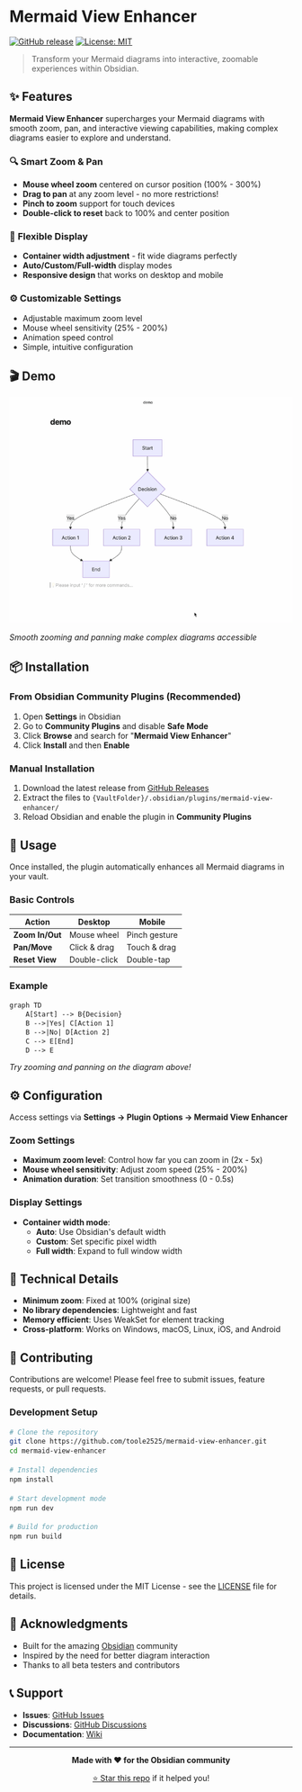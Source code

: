 # Mermaid View Enhancer

[![GitHub release](https://img.shields.io/github/release/toole2525/mermaid-view-enhancer.svg)](https://github.com/toole2525/mermaid-view-enhancer/releases)
[![License: MIT](https://img.shields.io/badge/License-MIT-yellow.svg)](https://opensource.org/licenses/MIT)

> Transform your Mermaid diagrams into interactive, zoomable experiences within Obsidian.

## ✨ Features

**Mermaid View Enhancer** supercharges your Mermaid diagrams with smooth zoom, pan, and interactive viewing capabilities, making complex diagrams easier to explore and understand.

### 🔍 **Smart Zoom & Pan**
- **Mouse wheel zoom** centered on cursor position (100% - 300%)
- **Drag to pan** at any zoom level - no more restrictions!
- **Pinch to zoom** support for touch devices
- **Double-click to reset** back to 100% and center position

### 📐 **Flexible Display**
- **Container width adjustment** - fit wide diagrams perfectly
- **Auto/Custom/Full-width** display modes
- **Responsive design** that works on desktop and mobile

### ⚙️ **Customizable Settings**
- Adjustable maximum zoom level
- Mouse wheel sensitivity (25% - 200%)
- Animation speed control
- Simple, intuitive configuration

## 🎬 Demo

![Mermaid View Enhancer Demo](assets/demo.gif)

*Smooth zooming and panning make complex diagrams accessible*

## 📦 Installation

### From Obsidian Community Plugins (Recommended)

1. Open **Settings** in Obsidian
2. Go to **Community Plugins** and disable **Safe Mode**
3. Click **Browse** and search for "**Mermaid View Enhancer**"
4. Click **Install** and then **Enable**

### Manual Installation

1. Download the latest release from [GitHub Releases](https://github.com/toole2525/mermaid-view-enhancer/releases)
2. Extract the files to `{VaultFolder}/.obsidian/plugins/mermaid-view-enhancer/`
3. Reload Obsidian and enable the plugin in **Community Plugins**

## 🚀 Usage

Once installed, the plugin automatically enhances all Mermaid diagrams in your vault.

### Basic Controls

| Action | Desktop | Mobile |
|--------|---------|--------|
| **Zoom In/Out** | Mouse wheel | Pinch gesture |
| **Pan/Move** | Click & drag | Touch & drag |
| **Reset View** | Double-click | Double-tap |

### Example

```mermaid
graph TD
    A[Start] --> B{Decision}
    B -->|Yes| C[Action 1]
    B -->|No| D[Action 2]
    C --> E[End]
    D --> E
```

*Try zooming and panning on the diagram above!*

## ⚙️ Configuration

Access settings via **Settings → Plugin Options → Mermaid View Enhancer**

### Zoom Settings
- **Maximum zoom level**: Control how far you can zoom in (2x - 5x)
- **Mouse wheel sensitivity**: Adjust zoom speed (25% - 200%)
- **Animation duration**: Set transition smoothness (0 - 0.5s)

### Display Settings
- **Container width mode**: 
  - **Auto**: Use Obsidian's default width
  - **Custom**: Set specific pixel width
  - **Full width**: Expand to full window width

## 🔧 Technical Details

- **Minimum zoom**: Fixed at 100% (original size)
- **No library dependencies**: Lightweight and fast
- **Memory efficient**: Uses WeakSet for element tracking
- **Cross-platform**: Works on Windows, macOS, Linux, iOS, and Android

## 🤝 Contributing

Contributions are welcome! Please feel free to submit issues, feature requests, or pull requests.

### Development Setup

```bash
# Clone the repository
git clone https://github.com/toole2525/mermaid-view-enhancer.git
cd mermaid-view-enhancer

# Install dependencies
npm install

# Start development mode
npm run dev

# Build for production
npm run build
```

## 📄 License

This project is licensed under the MIT License - see the [LICENSE](LICENSE) file for details.

## 🙏 Acknowledgments

- Built for the amazing [Obsidian](https://obsidian.md/) community
- Inspired by the need for better diagram interaction
- Thanks to all beta testers and contributors

## 📞 Support

- **Issues**: [GitHub Issues](https://github.com/toole2525/mermaid-view-enhancer/issues)
- **Discussions**: [GitHub Discussions](https://github.com/toole2525/mermaid-view-enhancer/discussions)
- **Documentation**: [Wiki](https://github.com/toole2525/mermaid-view-enhancer/wiki)

---

<div align="center">

**Made with ❤️ for the Obsidian community**

[⭐ Star this repo](https://github.com/toole2525/mermaid-view-enhancer) if it helped you!

</div>
